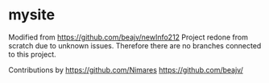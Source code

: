 # mysite
Modified from https://github.com/beajv/newInfo212
Project redone from scratch due to unknown issues. Therefore there are no branches connected to this project. 


Contributions by
https://github.com/Nimares
https://github.com/beajv/

